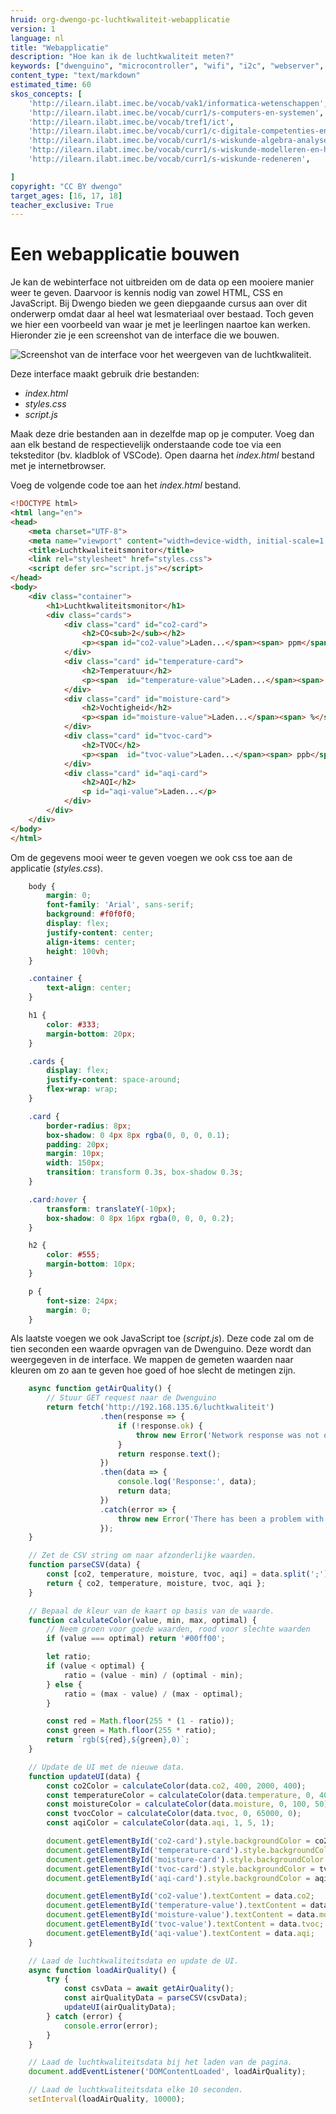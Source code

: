 ```yaml
---
hruid: org-dwengo-pc-luchtkwaliteit-webapplicatie
version: 1
language: nl
title: "Webapplicatie"
description: "Hoe kan ik de luchtkwaliteit meten?"
keywords: ["dwenguino", "microcontroller", "wifi", "i2c", "webserver", "internet", "co2", "luchtkwaliteit"]
content_type: "text/markdown"
estimated_time: 60
skos_concepts: [
    'http://ilearn.ilabt.imec.be/vocab/vak1/informatica-wetenschappen', 
    'http://ilearn.ilabt.imec.be/vocab/curr1/s-computers-en-systemen',
    'http://ilearn.ilabt.imec.be/vocab/tref1/ict',
    'http://ilearn.ilabt.imec.be/vocab/curr1/c-digitale-competenties-en-mediawijsheid',
    'http://ilearn.ilabt.imec.be/vocab/curr1/s-wiskunde-algebra-analyse',
    'http://ilearn.ilabt.imec.be/vocab/curr1/s-wiskunde-modelleren-en-heuristiek',
    'http://ilearn.ilabt.imec.be/vocab/curr1/s-wiskunde-redeneren',

]
copyright: "CC BY dwengo"
target_ages: [16, 17, 18]
teacher_exclusive: True
---
```


# Een webapplicatie bouwen

Je kan de webinterface not uitbreiden om de data op een mooiere manier weer te geven. Daarvoor is kennis nodig van zowel HTML, CSS en JavaScript. Bij Dwengo bieden we geen diepgaande cursus aan over dit onderwerp omdat daar al heel wat lesmateriaal over bestaad. Toch geven we hier een voorbeeld van waar je met je leerlingen naartoe kan werken. Hieronder zie je een screenshot van de interface die we bouwen.

![Screenshot van de interface voor het weergeven van de luchtkwaliteit.](images/luchtkwaliteit_dashboard.png)


Deze interface maakt gebruik drie bestanden:
- *index.html*
- *styles.css*
- *script.js*

Maak deze drie bestanden aan in dezelfde map op je computer. Voeg dan aan elk bestand de respectievelijk onderstaande code toe via een teksteditor (bv. kladblok of VSCode). Open daarna het *index.html* bestand met je internetbrowser.

Voeg de volgende code toe aan het *index.html* bestand.

```html
<!DOCTYPE html>
<html lang="en">
<head>
    <meta charset="UTF-8">
    <meta name="viewport" content="width=device-width, initial-scale=1.0">
    <title>Luchtkwaliteitsmonitor</title>
    <link rel="stylesheet" href="styles.css">
    <script defer src="script.js"></script>
</head>
<body>
    <div class="container">
        <h1>Luchtkwaliteitsmonitor</h1>
        <div class="cards">
            <div class="card" id="co2-card">
                <h2>CO<sub>2</sub></h2>
                <p><span id="co2-value">Laden...</span><span> ppm</span></p>
            </div>
            <div class="card" id="temperature-card">
                <h2>Temperatuur</h2>
                <p><span  id="temperature-value">Laden...</span><span> °C</span></p>
            </div>
            <div class="card" id="moisture-card">
                <h2>Vochtigheid</h2>
                <p><span id="moisture-value">Laden...</span><span> %</span></p>
            </div>
            <div class="card" id="tvoc-card">
                <h2>TVOC</h2>
                <p><span  id="tvoc-value">Laden...</span><span> ppb</span></p>
            </div>
            <div class="card" id="aqi-card">
                <h2>AQI</h2>
                <p id="aqi-value">Laden...</p>
            </div>
        </div>
    </div>
</body>
</html>
```

Om de gegevens mooi weer te geven voegen we ook css toe aan de applicatie (*styles.css*).

```css
    body {
        margin: 0;
        font-family: 'Arial', sans-serif;
        background: #f0f0f0;
        display: flex;
        justify-content: center;
        align-items: center;
        height: 100vh;
    }

    .container {
        text-align: center;
    }

    h1 {
        color: #333;
        margin-bottom: 20px;
    }

    .cards {
        display: flex;
        justify-content: space-around;
        flex-wrap: wrap;
    }

    .card {
        border-radius: 8px;
        box-shadow: 0 4px 8px rgba(0, 0, 0, 0.1);
        padding: 20px;
        margin: 10px;
        width: 150px;
        transition: transform 0.3s, box-shadow 0.3s;
    }

    .card:hover {
        transform: translateY(-10px);
        box-shadow: 0 8px 16px rgba(0, 0, 0, 0.2);
    }

    h2 {
        color: #555;
        margin-bottom: 10px;
    }

    p {
        font-size: 24px;
        margin: 0;
    }
```

Als laatste voegen we ook JavaScript toe (*script.js*). Deze code zal om de tien seconden een waarde opvragen van de Dwenguino. Deze wordt dan weergegeven in de interface. We mappen de gemeten waarden naar kleuren om zo aan te geven hoe goed of hoe slecht de metingen zijn.

```javascript
    async function getAirQuality() {
        // Stuur GET request naar de Dwenguino
        return fetch('http://192.168.135.6/luchtkwaliteit')
                    .then(response => {
                        if (!response.ok) {
                            throw new Error('Network response was not ok');
                        }
                        return response.text(); 
                    })
                    .then(data => {
                        console.log('Response:', data);  
                        return data;
                    })
                    .catch(error => {
                        throw new Error('There has been a problem with your fetch operation:' + error);
                    });
    }

    // Zet de CSV string om naar afzonderlijke waarden.
    function parseCSV(data) {
        const [co2, temperature, moisture, tvoc, aqi] = data.split(';').map(Number);
        return { co2, temperature, moisture, tvoc, aqi };
    }

    // Bepaal de kleur van de kaart op basis van de waarde.
    function calculateColor(value, min, max, optimal) {
        // Neem groen voor goede waarden, rood voor slechte waarden
        if (value === optimal) return '#00ff00';

        let ratio;
        if (value < optimal) {
            ratio = (value - min) / (optimal - min);
        } else {
            ratio = (max - value) / (max - optimal);
        }

        const red = Math.floor(255 * (1 - ratio));
        const green = Math.floor(255 * ratio);
        return `rgb(${red},${green},0)`;
    }

    // Update de UI met de nieuwe data.
    function updateUI(data) {
        const co2Color = calculateColor(data.co2, 400, 2000, 400);
        const temperatureColor = calculateColor(data.temperature, 0, 40, 20);
        const moistureColor = calculateColor(data.moisture, 0, 100, 50);
        const tvocColor = calculateColor(data.tvoc, 0, 65000, 0);
        const aqiColor = calculateColor(data.aqi, 1, 5, 1);

        document.getElementById('co2-card').style.backgroundColor = co2Color;
        document.getElementById('temperature-card').style.backgroundColor = temperatureColor;
        document.getElementById('moisture-card').style.backgroundColor = moistureColor;
        document.getElementById('tvoc-card').style.backgroundColor = tvocColor;
        document.getElementById('aqi-card').style.backgroundColor = aqiColor;

        document.getElementById('co2-value').textContent = data.co2;
        document.getElementById('temperature-value').textContent = data.temperature;
        document.getElementById('moisture-value').textContent = data.moisture;
        document.getElementById('tvoc-value').textContent = data.tvoc;
        document.getElementById('aqi-value').textContent = data.aqi;
    }

    // Laad de luchtkwaliteitsdata en update de UI.
    async function loadAirQuality() {
        try {
            const csvData = await getAirQuality();
            const airQualityData = parseCSV(csvData);
            updateUI(airQualityData);
        } catch (error) {
            console.error(error);
        }
    }

    // Laad de luchtkwaliteitsdata bij het laden van de pagina.
    document.addEventListener('DOMContentLoaded', loadAirQuality);

    // Laad de luchtkwaliteitsdata elke 10 seconden.
    setInterval(loadAirQuality, 10000); 
```